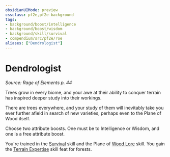 ```yaml
---
obsidianUIMode: preview
cssclass: pf2e,pf2e-background
tags:
- background/boost/intelligence
- background/boost/wisdom
- background/skill/survival
- compendium/src/pf2e/roe
aliases: ["Dendrologist"]
---
```

# Dendrologist
*Source: Rage of Elements p. 44*  

Trees grow in every biome, and your awe at their ability to conquer terrain has inspired deeper study into their workings.

There are trees everywhere, and your study of them will inevitably take you ever further afield in search of new varieties, perhaps even to the Plane of Wood itself.

Choose two attribute boosts. One must be to Intelligence or Wisdom, and one is a free attribute boost.

You're trained in the [Survival](compendium/skills.md#Survival) skill and the Plane of [Wood Lore](compendium/skills.md#Lore) skill. You gain the [Terrain Expertise](compendium/feats/terrain-expertise.md) skill feat for forests.